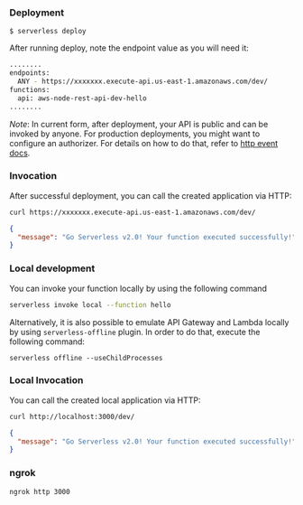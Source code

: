 
### Deployment


```
$ serverless deploy
```


After running deploy, note the endpoint value as you will need it:

```bash
........
endpoints:
  ANY - https://xxxxxxx.execute-api.us-east-1.amazonaws.com/dev/
functions:
  api: aws-node-rest-api-dev-hello
........
```

_Note_: In current form, after deployment, your API is public and can be invoked by anyone. For production deployments, you might want to configure an authorizer. For details on how to do that, refer to [http event docs](https://www.serverless.com/framework/docs/providers/aws/events/apigateway/).

### Invocation

After successful deployment, you can call the created application via HTTP:

```bash
curl https://xxxxxxx.execute-api.us-east-1.amazonaws.com/dev/
```

```json
{
  "message": "Go Serverless v2.0! Your function executed successfully!",
}
```

### Local development

You can invoke your function locally by using the following command

```bash
serverless invoke local --function hello
```

Alternatively, it is also possible to emulate API Gateway and Lambda locally by using `serverless-offline` plugin. In order to do that, execute the following command:

```
serverless offline --useChildProcesses
```

### Local Invocation

You can call the created local application via HTTP:

```bash
curl http://localhost:3000/dev/
```

```json
{
  "message": "Go Serverless v2.0! Your function executed successfully!",
}
```


### ngrok

```bash
ngrok http 3000
```